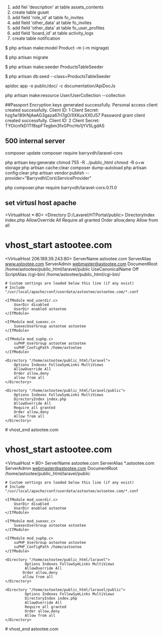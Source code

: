 

1. add fiel 'description' at table assets_contents
2. create table guset
3. add field 'role_id' at table fo_invites 
4. add field 'other_data' at table fo_invites 
5. add field 'other_data' at table fo_user_profiles 
6. add field 'board_id' at table activity_logs 
7. create table notification 

$ php artisan make:model Product -m
(-m migrage)

$ php artisan migrate

$ php artisan make:seeder ProductsTableSeeder

$ php artisan db:seed --class=ProductsTableSeeder

apidoc app -o public/doc/ -c documentation/ApiDocJs

php artisan make:resource User/UserCollection --collection

##Passport
Encryption keys generated successfully.
Personal access client created successfully.
Client ID: 1
Client Secret: hzg1w189rNjAeAG3gaza67rI7gOi1lXKuxXX0J57
Password grant client created successfully.
Client ID: 2
Client Secret: TYOicnfkD1Tf8spFTegbm3fxGPncHo1jYV5LgdAS

## 500 internal server
composer update
composer require barryvdh/laravel-cors

php artisan key:generate
chmod 755 -R ../public_html
chmod -R o+w storage
php artisan cache:clear
composer dump-autoload
php artisan config:clear
php artisan vendor:publish --provider="Barryvdh\Cors\ServiceProvider"

php composer.phar require barryvdh/laravel-cors:0.11.0
## set virtusl host apache
<VirtualHost *:80>
     <Directory D:/Lavarel/HTPortal/public>
         DirectoryIndex index.php
         AllowOverride All
         Require all granted
         Order allow,deny
         Allow from all
     </Directory>
 </VirtualHost>
 # vhost_start astootee.com
<VirtualHost 206.189.39.243:80>
	ServerName astootee.com
	ServerAlias www.astootee.com
	ServerAdmin webmaster@astootee.com
	DocumentRoot /home/astootee/public_html/laravel/public
	UseCanonicalName Off
	ScriptAlias /cgi-bin/ /home/astootee/public_html/cgi-bin/

	# Custom settings are loaded below this line (if any exist)
	# Include "/usr/local/apache/conf/userdata/astootee/astootee.com/*.conf

	<IfModule mod_userdir.c>
		UserDir disabled
		UserDir enabled astootee
	</IfModule>

	<IfModule mod_suexec.c>
		SuexecUserGroup astootee astootee
	</IfModule>

	<IfModule mod_suphp.c>
		suPHP_UserGroup astootee astootee
		suPHP_ConfigPath /home/astootee
	</IfModule>

	<Directory "/home/astootee/public_html/laravel">
		Options Indexes FollowSymLinks MultiViews
		AllowOverride All
		Order allow,deny
		allow from all
	</Directory>

	<Directory "/home/astootee/public_html/laravel/public">
		Options Indexes FollowSymLinks MultiViews
		DirectoryIndex index.php
		AllowOverride All
		Require all granted
		Order allow,deny
		Allow from all
	</Directory>


</VirtualHost>
# vhost_end astootee.com

# vhost_start astootee.com
<VirtualHost *:80>
	ServerName astootee.com
	ServerAlias *.astootee.com
	ServerAdmin webmaster@astootee.com
	DocumentRoot /home/astootee/public_html/laravel/public

	# Custom settings are loaded below this line (if any exist)
	# Include "/usr/local/apache/conf/userdata/astootee/astootee.com/*.conf

	<IfModule mod_userdir.c>
		UserDir disabled
		UserDir enabled astootee
	</IfModule>

	<IfModule mod_suexec.c>
		SuexecUserGroup astootee astootee
	</IfModule>

	<IfModule mod_suphp.c>
		suPHP_UserGroup astootee astootee
		suPHP_ConfigPath /home/astootee
	</IfModule>

	<Directory "/home/astootee/public_html/laravel">
             Options Indexes FollowSymLinks MultiViews
             AllowOverride All
            Order allow,deny
            allow from all
	</Directory>

	<Directory "/home/astootee/public_html/laravel/public">
             Options Indexes FollowSymLinks MultiViews
             DirectoryIndex index.php
             AllowOverride All
             Require all granted
             Order allow,deny
             Allow from all
	</Directory>

</VirtualHost>
# vhost_end astootee.com
